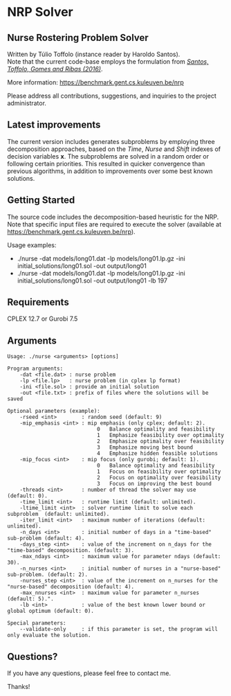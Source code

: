# NRP Solver

## Nurse Rostering Problem Solver

Written by Túlio Toffolo (instance reader by Haroldo Santos).  
Note that the current code-base employs the formulation from [*Santos, Toffolo, Gomes and Ribas (2016)*](doi.org/10.1007/s10479-014-1594-6).

More information: https://benchmark.gent.cs.kuleuven.be/nrp

Please address all contributions, suggestions, and inquiries to the project administrator.

## Latest improvements

The current version includes generates subproblems by employing three decomposition approaches, based on the *Time*, *Nurse* and *Shift* indexes of decision variables **x**. The subproblems are solved in a random order or following certain priorities. This resulted in quicker convergence than previous algorithms, in addition to improvements over some best known solutions.

## Getting Started

The source code includes the decomposition-based heuristic for the NRP.  
Note that specific input files are required to execute the solver (available at https://benchmark.gent.cs.kuleuven.be/nrp).

Usage examples:

- ./nurse -dat models/long01.dat -lp models/long01.lp.gz -ini initial_solutions/long01.sol -out output/long01  
- ./nurse -dat models/long01.dat -lp models/long01.lp.gz -ini initial_solutions/long01.sol -out output/long01 -lb 197

## Requirements

CPLEX 12.7 or Gurobi 7.5

## Arguments

```
Usage: ./nurse <arguments> [options]

Program arguments:
    -dat <file.dat> : nurse problem
    -lp <file.lp>   : nurse problem (in cplex lp format)
    -ini <file.sol> : provide an initial solution
    -out <file.txt> : prefix of files where the solutions will be saved

Optional parameters (example):
    -rseed <int>        : random seed (default: 9)
    -mip_emphasis <int> : mip emphasis (only cplex; default: 2).
                             0   Balance optimality and feasibility
                             1   Emphasize feasibility over optimality
                             2   Emphasize optimality over feasibility
                             3   Emphasize moving best bound
                             4   Emphasize hidden feasible solutions
    -mip_focus <int>    : mip focus (only gurobi; default: 1).
                             0   Balance optimality and feasibility
                             1   Focus on feasibility over optimality
                             2   Focus on optimality over feasibility
                             3   Focus on improving the best bound
    -threads <int>      : number of thread the solver may use (default: 0).
    -time_limit <int>   : runtime limit (default: unlimited).
    -ltime_limit <int>  : solver runtime limit to solve each subproblem  (default: unlimited).
    -iter_limit <int>   : maximum number of iterations (default: unlimited).
    -n_days <int>       : initial number of days in a "time-based" sub-problem (default: 4).
    -days_step <int>    : value of the increment on n_days for the "time-based" decomposition. (default: 3).
    -max_ndays <int>    : maximum value for parameter ndays (default: 30).
    -n_nurses <int>     : initial number of nurses in a "nurse-based" sub-problem. (default: 2).
    -nurses_step <int>  : value of the increment on n_nurses for the "nurse-based" decomposition (default: 4).
    -max_nnurses <int>  : maximum value for parameter n_nurses (default: 5).".
    -lb <int>           : value of the best known lower bound or global optimum (default: 0).

Special parameters:
    --validate-only     : if this parameter is set, the program will only evaluate the solution.

```

## Questions?

If you have any questions, please feel free to contact me.

Thanks!
